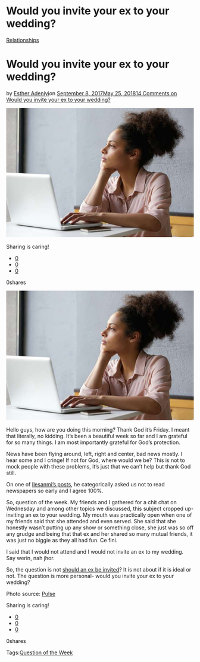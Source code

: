 # Would you invite your ex to your wedding?

[Relationships](https://estheradeniyi.com/category/relationships/)
# Would you invite your ex to your wedding?

by [Esther Adeniyi](https://estheradeniyi.com/author/esther-adeniyi/)on [September 8, 2017May 25, 2018](https://estheradeniyi.com/would-you-invite-your-ex-to-your-wedding/)[14 Comments on Would you invite your ex to your wedding?](https://estheradeniyi.com/would-you-invite-your-ex-to-your-wedding/#comments)

![](images/black-woman.jpg)

Sharing is caring!

- [0](https://www.facebook.com/sharer/sharer.php?u=https%3A%2F%2Festheradeniyi.com%2Fwould-you-invite-your-ex-to-your-wedding%2F&amp;t=Would%20you%20invite%20your%20ex%20to%20your%20wedding%3F)
- [0](https://twitter.com/intent/tweet?text=Would%20you%20invite%20your%20ex%20to%20your%20wedding%3F&amp;url=https%3A%2F%2Festheradeniyi.com%2Fwould-you-invite-your-ex-to-your-wedding%2F)
- [0](#)

0shares

[![](images/black-woman.jpg)](images/black-woman.jpg)

Hello guys, how are you doing this morning? Thank God it&#x2019;s Friday. I meant that literally, no kidding. It&#x2019;s been a beautiful week so far and I am grateful for so many things. I am most importantly grateful for God&#x2019;s protection.

News have been flying around, left, right and center, bad news mostly. I hear some and I cringe! If not for God, where would we be? This is not to mock people with these problems, it&#x2019;s just that we can&#x2019;t help but thank God still.

On one of [Ilesanmi&#x2019;s posts](https://www.estheradeniyi.com/3-bright-tips-to-staying-positive), he categorically asked us not to read newspapers so early and I agree 100%.

So, question of the week. My friends and I gathered for a chit chat on Wednesday and among other topics we discussed, this subject cropped up- inviting an ex to your wedding. My mouth was practically open when one of my friends said that she attended and even served. She said that she honestly wasn&#x2019;t putting up any show or something close, she just was so off any grudge and being that that ex and her shared so many mutual friends, it was just no biggie as they all had fun. Ce fini.

I said that I would not attend and I would not invite an ex to my wedding. Say werin, nah jhor.&#xA0;

So, the question is not [should an ex be invited](https://www.theknot.com/content/should-you-invite-your-ex-to-the-wedding)? It is not about if it is ideal or not. The question is more personal- would you invite your ex to your wedding?

Photo source: [Pulse](http://www.pulselive.co.ke/lifestyle/wedding-should-you-invite-your-ex-to-your-wedding-id6805534.html)

Sharing is caring!

- [0](https://www.facebook.com/sharer/sharer.php?u=https%3A%2F%2Festheradeniyi.com%2Fwould-you-invite-your-ex-to-your-wedding%2F&amp;t=Would%20you%20invite%20your%20ex%20to%20your%20wedding%3F)
- [0](https://twitter.com/intent/tweet?text=Would%20you%20invite%20your%20ex%20to%20your%20wedding%3F&amp;url=https%3A%2F%2Festheradeniyi.com%2Fwould-you-invite-your-ex-to-your-wedding%2F)
- [0](#)

0shares

Tags:[Question of the Week](https://estheradeniyi.com/tag/question-of-the-week/)